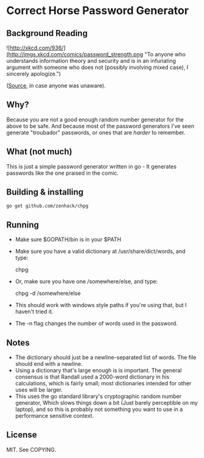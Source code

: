 # Correct Horse Password Generator

## Background Reading

![http://xkcd.com/936/](http://imgs.xkcd.com/comics/password_strength.png
"To anyone who understands information theory and security and is in an infuriating argument with someone who does not (possibly involving mixed case), I sincerely apologize.")

([Source](http://xkcd.com/936/), in case anyone was unaware).

## Why?

Because you are not a good enough random number generator for the above to be
safe. And because most of the password generators I've seen generate
"troubador" passwords, or ones that are *harder* to remember.

## What (not much)

This is just a simple password generator written in go - It generates
passwords like the one praised in the comic.

## Building & installing

	go get github.com/zenhack/chpg

## Running

 - Make sure $GOPATH/bin is in your $PATH
 - Make sure you have a valid dictionary at /usr/share/dict/words, and type: 

	chpg

 - Or, make sure you have one /somewhere/else, and type:

	chpg -d /somewhere/else

 - This should work with windows style paths if you're using that, but I
   haven't tried it.

 - The -n flag changes the number of words used in the password.

## Notes

 - The dictionary should just be a newline-separated list of words. The file
   should end with a newline.
 - Using a dictionary that's large enough is is important. The general
   consensus is that Randall used a 2000-word dictionary in his calculations,
   which is fairly small; most dictionaries intended for other uses will be
   larger.
 - This uses the go standard library's cryptographic random number generator,
   Which slows things down a bit (Just barely perceptible on my laptop), and
   so this is probably not something you want to use in a performance sensitive
   context.

## License

MIT. See COPYING.
